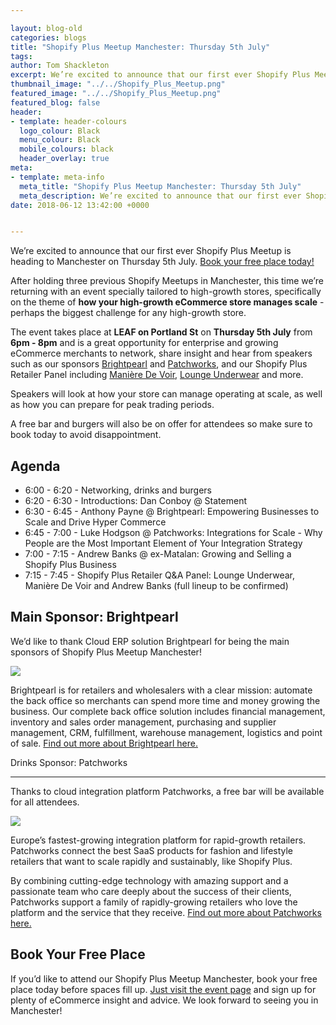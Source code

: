 ```yaml
--- 

layout: blog-old
categories: blogs
title: "Shopify Plus Meetup Manchester: Thursday 5th July"
tags:
author: Tom Shackleton
excerpt: We’re excited to announce that our first ever Shopify Plus Meetup is heading to Manchester on Thursday 5th July. 
thumbnail_image: "../../Shopify_Plus_Meetup.png"
featured_image: "../../Shopify_Plus_Meetup.png"
featured_blog: false
header:
- template: header-colours
  logo_colour: Black
  menu_colour: Black
  mobile_colours: black
  header_overlay: true
meta:
- template: meta-info
  meta_title: "Shopify Plus Meetup Manchester: Thursday 5th July"
  meta_description: We’re excited to announce that our first ever Shopify Plus Meetup is heading to Manchester on Thursday 5th July.
date: 2018-06-12 13:42:00 +0000


--- 
```

We’re excited to announce that our first ever Shopify Plus Meetup is heading to Manchester on Thursday 5th July. [Book your free place today!](https://ti.to/shopify-meetups/shopify-plus-meetup-manchester)

After holding three previous Shopify Meetups in Manchester, this time we’re returning with an event specially tailored to high-growth stores, specifically on the theme of **how your high-growth eCommerce store manages scale** - perhaps the biggest challenge for any high-growth store.

The event takes place at **LEAF on Portland St** on **Thursday 5th July** from **6pm - 8pm** and is a great opportunity for enterprise and growing eCommerce merchants to network, share insight and hear from speakers such as our sponsors [Brightpearl](https://www.brightpearl.com/) and [Patchworks](https://www.patchworks.co.uk/), and our Shopify Plus Retailer Panel including [Manière De Voir](https://www.manieredevoir.com/), [Lounge Underwear](https://loungeunderwear.com/) and more.

Speakers will look at how your store can manage operating at scale, as well as how you can prepare for peak trading periods.

A free bar and burgers will also be on offer for attendees so make sure to book today to avoid disappointment.  

Agenda
------

*   6:00 - 6:20 - Networking, drinks and burgers
*   6:20 - 6:30 - Introductions: Dan Conboy @ Statement
*   6:30 - 6:45 - Anthony Payne @ Brightpearl: Empowering Businesses to Scale and Drive Hyper Commerce
*   6:45 - 7:00 - Luke Hodgson @ Patchworks: Integrations for Scale - Why People are the Most Important Element of Your Integration Strategy
*   7:00 - 7:15 - Andrew Banks @ ex-Matalan: Growing and Selling a Shopify Plus Business
*   7:15 - 7:45 - Shopify Plus Retailer Q&A Panel: Lounge Underwear, Manière De Voir and Andrew Banks (full lineup to be confirmed)

  
Main Sponsor: Brightpearl
----------------------------

We’d like to thank Cloud ERP solution Brightpearl for being the main sponsors of Shopify Plus Meetup Manchester!

![](../../brightpearl-logo.png)  

Brightpearl is for retailers and wholesalers with a clear mission: automate the back office so merchants can spend more time and money growing the business. Our complete back office solution includes financial management, inventory and sales order management, purchasing and supplier management, CRM, fulfillment, warehouse management, logistics and point of sale. [Find out more about Brightpearl here.  
](https://www.brightpearl.com/)

Drinks Sponsor: Patchworks  

-----------------------------

Thanks to cloud integration platform Patchworks, a free bar will be available for all attendees.  
  

![](../../patchworks-logo.png)  

  
Europe’s fastest-growing integration platform for rapid-growth retailers. Patchworks connect the best SaaS products for fashion and lifestyle retailers that want to scale rapidly and sustainably, like Shopify Plus.

By combining cutting-edge technology with amazing support and a passionate team who care deeply about the success of their clients, Patchworks support a family of rapidly-growing retailers who love the platform and the service that they receive. [Find out more about Patchworks here.  
](https://www.patchworks.co.uk/)

Book Your Free Place
--------------------

If you’d like to attend our Shopify Plus Meetup Manchester, book your free place today before spaces fill up. [Just visit the event page](https://ti.to/shopify-meetups/shopify-plus-meetup-manchester) and sign up for plenty of eCommerce insight and advice. We look forward to seeing you in Manchester!